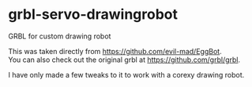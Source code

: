 # grbl-servo-drawingrobot
GRBL for custom drawing robot

This was taken directly from https://github.com/evil-mad/EggBot.  
You can also check out the original grbl at https://github.com/grbl/grbl.  

I have only made a few tweaks to it to work with a corexy drawing robot.

